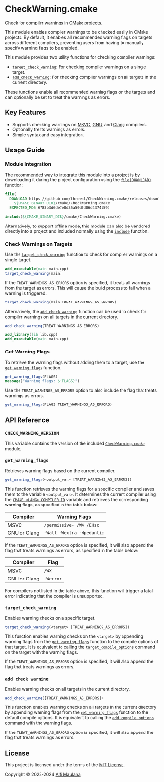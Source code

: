 # CheckWarning.cmake

Check for compiler warnings in [CMake](https://cmake.org) projects.

This module enables compiler warnings to be checked easily in CMake projects. By default, it enables all recommended warning flags on targets across different compilers, preventing users from having to manually specify warning flags to be enabled.

This module provides two utility functions for checking compiler warnings:
- [`target_check_warning`](#target_check_warning): For checking compiler warnings on a single target.
- [`add_check_warning`](#add_check_warning): For checking compiler warnings on all targets in the current directory.

These functions enable all recommended warning flags on the targets and can optionally be set to treat the warnings as errors.

## Key Features

- Supports checking warnings on [MSVC](https://visualstudio.microsoft.com/vs/features/cplusplus/), [GNU](https://gcc.gnu.org/), and [Clang](https://clang.llvm.org/) compilers.
- Optionally treats warnings as errors.
- Simple syntax and easy integration.

## Usage Guide

### Module Integration

The recommended way to integrate this module into a project is by downloading it during the project configuration using the [`file(DOWNLOAD)`](https://cmake.org/cmake/help/v3.21/command/file.html#download) function:

```cmake
file(
  DOWNLOAD https://github.com/threeal/CheckWarning.cmake/releases/download/v3.0.1/CheckWarning.cmake
    ${CMAKE_BINARY_DIR}/cmake/CheckWarning.cmake
  EXPECTED_MD5 6783b3d6de7e0d35a50dfd06d4374159)

include(${CMAKE_BINARY_DIR}/cmake/CheckWarning.cmake)
```

Alternatively, to support offline mode, this module can also be vendored directly into a project and included normally using the [`include`](https://cmake.org/cmake/help/v3.21/command/include.html) function.

### Check Warnings on Targets

Use the [`target_check_warning`](#target_check_warning) function to check for compiler warnings on a single target.

```cmake
add_executable(main main.cpp)
target_check_warning(main)
```

If the `TREAT_WARNINGS_AS_ERRORS` option is specified, it treats all warnings from the target as errors. This will cause the build process to fail when a warning is triggered.

```cmake
target_check_warning(main TREAT_WARNINGS_AS_ERRORS)
```

Alternatively, the [`add_check_warning`](#add_check_warning) function can be used to check for compiler warnings on all targets in the current directory.

```cmake
add_check_warning(TREAT_WARNINGS_AS_ERRORS)

add_library(lib lib.cpp)
add_executable(main main.cpp)
```

### Get Warning Flags

To retrieve the warning flags without adding them to a target, use the [`get_warning_flags`](#get_warning_flags) function.

```cmake
get_warning_flags(FLAGS)
message("Warning flags: ${FLAGS}")
```

Use the `TREAT_WARNINGS_AS_ERRORS` option to also include the flag that treats warnings as errors.

```cmake
get_warning_flags(FLAGS TREAT_WARNINGS_AS_ERRORS)
```

## API Reference

### `CHECK_WARNING_VERSION`

This variable contains the version of the included [`CheckWarning.cmake`](./cmake/CheckWarning.cmake) module.

### `get_warning_flags`

Retrieves warning flags based on the current compiler.

```cmake
get_warning_flags(<output_var> [TREAT_WARNINGS_AS_ERRORS])
```

This function retrieves the warning flags for a specific compiler and saves them to the variable `<output_var>`. It determines the current compiler using the [`CMAKE_<LANG>_COMPILER_ID`](https://cmake.org/cmake/help/v3.21/variable/CMAKE_LANG_COMPILER_ID.html) variable and retrieves the corresponding warning flags, as specified in the table below:

| Compiler     | Warning Flags              |
| ------------ | -------------------------- |
| MSVC         | `/permissive- /W4 /EHsc`   |
| GNU or Clang | `-Wall -Wextra -Wpedantic` |

If the `TREAT_WARNINGS_AS_ERRORS` option is specified, it will also append the flag that treats warnings as errors, as specified in the table below:

| Compiler     | Flag      |
| ------------ | --------- |
| MSVC         | `/WX`     |
| GNU or Clang | `-Werror` |

For compilers not listed in the table above, this function will trigger a fatal error indicating that the compiler is unsupported.

### `target_check_warning`

Enables warning checks on a specific target.

```cmake
target_check_warning(<target> [TREAT_WARNINGS_AS_ERRORS])
```

This function enables warning checks on the `<target>` by appending warning flags from the [`get_warning_flags`](#get_warning_flags) function to the compile options of that target. It is equivalent to calling the [`target_compile_options`](https://cmake.org/cmake/help/v3.21/command/target_compile_options.html) command on the target with the warning flags.

If the `TREAT_WARNINGS_AS_ERRORS` option is specified, it will also append the flag that treats warnings as errors.

### `add_check_warning`

Enables warning checks on all targets in the current directory.

```cmake
add_check_warning([TREAT_WARNINGS_AS_ERRORS])
```

This function enables warning checks on all targets in the current directory by appending warning flags from the [`get_warning_flags`](#get_warning_flags) function to the default compile options. It is equivalent to calling the [`add_compile_options`](https://cmake.org/cmake/help/v3.21/command/add_compile_options.html) command with the warning flags.

If the `TREAT_WARNINGS_AS_ERRORS` option is specified, it will also append the flag that treats warnings as errors.

## License

This project is licensed under the terms of the [MIT License](./LICENSE).

Copyright © 2023-2024 [Alfi Maulana](https://github.com/threeal)
